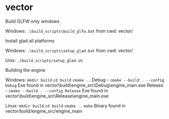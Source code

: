 # vector

Build GLFW only windows

Windows:
`.\build_scripts\build_glfw.bat` from cwd: vector/

Install glad all platforms

Windows:
`.\build_scripts\setup_glad.bat` from cwd: vector/

Unix:
`./build_scripts/setup_glad.sh`


Building the engine

Windows:
`mkdir build`
`cd build`
`cmake ..`
Debug - `cmake --build . --config Debug` Exe found in vector\build\engine_src\Debug\engine_main.exe
Release - `cmake --build . --config Release` Exe found in vector\build\engine_src\Release\engine_main.exe

Linux:
`mkdir build`
`cd build`
`cmake ..`
`make`
Binary found in vector/build/engine_src/engine_main
